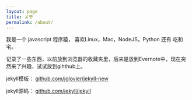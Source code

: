 ```yaml
---
layout: page
title: 关于
permalink: /about/
---
```



我是一个 javascript 程序猿， 喜欢Linux，Mac，NodeJS，Python 还有 吃和宅。



记录了一些东西，以前放到浏览器的收藏夹里，后来是放到Evernote中，现在突然来了兴趣，试试放到gihthub上。

jekyll模板： [github.com/jglovier/jekyll-new](https://github.com/jglovier/jekyll-new)

jekyll源码： [github.com/jekyll/jekyll](https://github.com/jekyll/jekyll)
